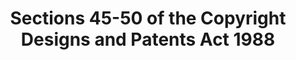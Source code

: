 ---
title: "Sections 45-50 of the Copyright Designs and Patents Act 1988"
draft: false
exceptions:
- info53o
memberstates:
- GB
score: 3
compensation:
- 
remarks: |
 


link: ""
---